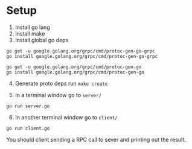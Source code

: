 # Setup

1. Install go lang
2. Install make 
3. Install global go deps

```
go get -u google.golang.org/grpc/cmd/protoc-gen-go-grpc
go install google.golang.org/grpc/cmd/protoc-gen-go-grpc

go get -u google.golang.org/grpc/cmd/protoc-gen-go
go install google.golang.org/grpc/cmd/protoc-gen-go
```

4. Generate proto deps run  `make create`

5. In a terminal window go to `server/` 
```
go run server.go
```
6. In another terminal window go to `client/`
```
go run client.go
```

You should client sending a RPC call to sever and printing out the result.


